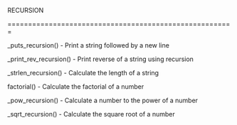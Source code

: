 RECURSION


=======================================================


_puts_recursion() - Print a string followed by a new line


_print_rev_recursion() - Print reverse of a string using recursion


_strlen_recursion() - Calculate the length of a string


factorial() - Calculate the factorial of a number


_pow_recursion() - Calculate a number to the power of a number


_sqrt_recursion() - Calculate the square root of a number


